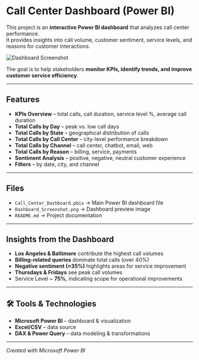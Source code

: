 # Call Center Dashboard (Power BI)
This project is an **interactive Power BI dashboard** that analyzes call center performance.  
It provides insights into call volume, customer sentiment, service levels, and reasons for customer interactions.

![Dashboard Screenshot](https://github.com/sunehthakur77-bot/Call-Center-Project/blob/main/Dashboard%20Screen%20shot.png)



The goal is to help stakeholders **monitor KPIs, identify trends, and improve customer service efficiency**.

---

##  Features
-  **KPIs Overview** – total calls, call duration, service level %, average call duration  
-  **Total Calls by Day** – peak vs. low call days  
-  **Total Calls by State** – geographical distribution of calls  
-  **Total Calls by Call Center** – city-level performance breakdown  
-  **Total Calls by Channel** – call center, chatbot, email, web  
-  **Total Calls by Reason** – billing, service, payments  
-  **Sentiment Analysis** – positive, negative, neutral customer experience  
-  **Filters** – by date, city, and channel  

---

##  Files
- `Call_Center_Dashboard.pbix` → Main Power BI dashboard file  
- `Dashboard_Screenshot.png` → Dashboard preview image  
- `README.md` → Project documentation  

---

##  Insights from the Dashboard
-  **Los Angeles & Baltimore** contribute the highest call volumes  
-  **Billing-related queries** dominate total calls (over 40%)  
-  **Negative sentiment (≈35%)** highlights areas for service improvement  
-  **Thursdays & Fridays** see peak call volumes  
-  Service Level ~ **75%**, indicating scope for operational improvements  

---

## 🛠 Tools & Technologies
- **Microsoft Power BI** – dashboard & visualization  
- **Excel/CSV** – data source  
- **DAX & Power Query** – data modeling & transformations  

---

 *Created with Microsoft Power BI*
